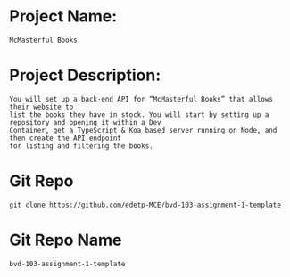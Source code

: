 # Project Name: 
    McMasterful Books

# Project Description:
    You will set up a back-end API for “McMasterful Books” that allows their website to
    list the books they have in stock. You will start by setting up a repository and opening it within a Dev
    Container, get a TypeScript & Koa based server running on Node, and then create the API endpoint
    for listing and filtering the books.

# Git Repo
    git clone https://github.com/edetp-MCE/bvd-103-assignment-1-template

# Git Repo Name
    bvd-103-assignment-1-template   
